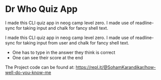 # Dr Who Quiz App

I made this CLI quiz app in neog camp level zero. I made use of readline-sync for taking input and chalk for fancy shell text.

I made this CLI quiz app in neog camp level zero. I made use of readline-sync for taking input from user and chalk for fancy shell text.

- One has to type in the answer they think is correct
- One can see their score at the end

The Project code can be found at: https://repl.it/@SohamKarandikar/how-well-do-you-know-me